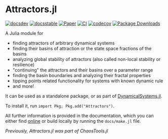 # Attractors.jl

[![docsdev](https://img.shields.io/badge/docs-dev-lightblue.svg)](https://juliadynamics.github.io/DynamicalSystemsDocs.jl/attractors/dev/)
[![docsstable](https://img.shields.io/badge/docs-stable-blue.svg)](https://juliadynamics.github.io/DynamicalSystemsDocs.jl/attractors/stable/)
[![Paper](https://img.shields.io/badge/Cite-DOI:10.1063/5.0159675-purple)](https://arxiv.org/abs/2304.12786)
[![CI](https://github.com/JuliaDynamics/Attractors.jl/workflows/CI/badge.svg)](https://github.com/JuliaDynamics/Attractors.jl/actions?query=workflow%3ACI)
[![codecov](https://codecov.io/gh/JuliaDynamics/Attractors.jl/branch/main/graph/badge.svg)](https://codecov.io/gh/JuliaDynamics/Attractors.jl)
[![Package Downloads](https://shields.io/endpoint?url=https://pkgs.genieframework.com/api/v1/badge/Attractors)](https://pkgs.genieframework.com?packages=Attractors)

A Julia module for

- finding attractors of arbitrary dynamical systems
- finding their basins of attraction or the state space fractions of the basins
- analyzing global stability of attractors (also called non-local stability or  resilience)
- "continuing" the attractors and their basins over a parameter range
- finding the basin boundaries and analyzing their fractal properties
- tipping points related functionality for systems with known dynamic rule
- and more!

It can be used as a standalone package, or as part of
[DynamicalSystems.jl](https://juliadynamics.github.io/DynamicalSystemsDocs.jl/dynamicalsystems/stable/).

To install it, run `import Pkg; Pkg.add("Attractors")`.

All further information is provided in the documentation, which you can either find [online](https://juliadynamics.github.io/DynamicalSystemsDocs.jl/attractors/stable/) or build locally by running the `docs/make.jl` file.

_Previously, Attractors.jl was part of ChaosTools.jl_